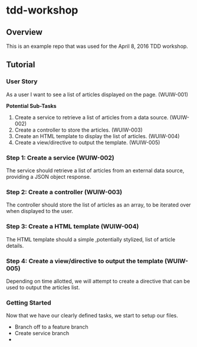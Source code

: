 # tdd-workshop

## Overview
This is an example repo that was used for the April 8, 2016 TDD workshop.

## Tutorial

### User Story
As a user I want to see a list of articles displayed on the page. (WUIW-001)

**Potential Sub-Tasks**

1. Create a service to retrieve a list of articles from a data source. (WUIW-002)
1. Create a controller to store the articles. (WUIW-003)
1. Create an HTML template to display the list of articles. (WUIW-004)
1. Create a view/directive to output the template. (WUIW-005)

### Step 1: Create a service (WUIW-002)
The service should retrieve a list of articles from an external data source, providing a JSON object response.

### Step 2: Create a controller (WUIW-003)
The controller should store the list of articles as an array, to be iterated over when displayed to the user.

### Step 3: Create a HTML template (WUIW-004)
The HTML template should a simple ,potentially stylized, list of article details.  

### Step 4: Create a view/directive to output the template (WUIW-005)
Depending on time allotted, we will attempt to create a directive that can be used to output the articles list.

### Getting Started
Now that we have our clearly defined tasks, we start to setup our files.

- Branch off to a feature branch
- Create service branch
- 
